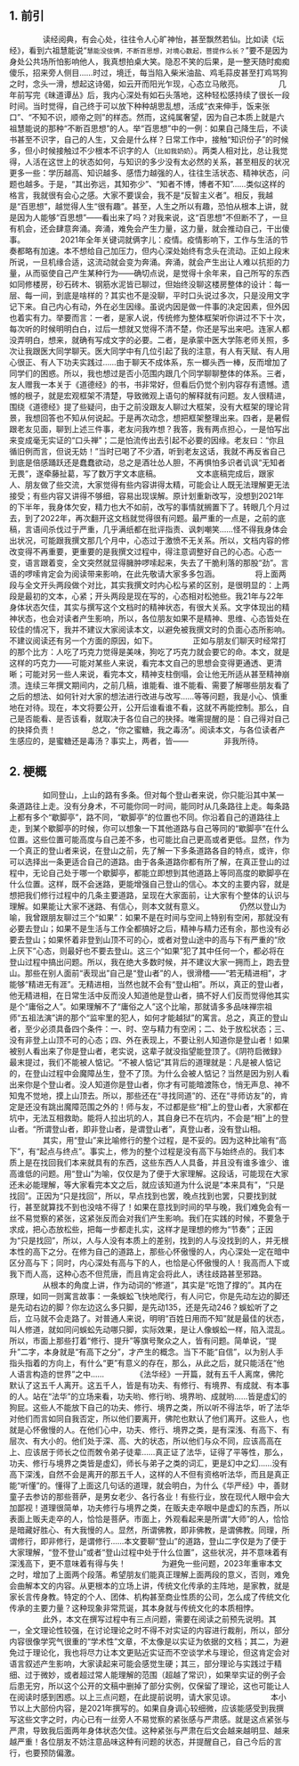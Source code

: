 ## 1. 前引
　　
　　读经阅典，有会心处，往往令人心旷神怡，甚至飘然若仙。比如读《坛经》，看到六祖慧能说“`慧能没伎俩，不断百思想，对境心数起，菩提作么长？`”要不是因为身处公共场所怕影响他人，我真想拍桌大笑。隐忍不笑的后果，是一整天随时痴痴傻乐，招来旁人侧目……时过，境迁，每当陷入柴米油盐、鸡毛蒜皮甚至打鸡骂狗之时，念头一滑，想起这诗偈，如云开而阳光乍现，心态立马敞亮。
　　
　　几年前写完《昧道谭丛》后，我内心深处有如石头落地，这种轻松感持续了很长一段时间。当时觉得，自己终于可以放下种种胡思乱想，活成“衣来伸手，饭来张口”、“不知不识，顺帝之则”的样态。然而，这纯属奢望，因为自己本质上就是六祖慧能说的那种“不断百思想”的人。举“百思想”中的一例：如果自己降生后，不读书甚至不识字，自己的人生，又会是什么样？日常工作中，接触“知识份子”的时候多，但小时候接触过不少根本不识字的人（`比如我奶奶`）。两类人相对比，总让我觉得，人活在这世上的状态如何，与知识的多少没有太必然的关系，甚至相反的状况更多一些：学历越高、知识越多、感悟力越强的人，往往生活状态、精神状态，问题也越多。于是，“其出弥远，其知弥少”、“知者不博，博者不知”……类似这样的格言，我就很有会心之感。大家不要误会，我不是“反智主义者”。相反，我越是“百思想”，越觉得人生“很有趣”。甚至，人生之所以有趣，恐怕从根本上讲，就是因为人能够“百思想”——看出来了吗？对我来说，这“百思想”不但断不了，一旦有机会，还会肆意奔涌。奔涌，难免会产生力量，这力量，就会推动自己，干出傻事。
　　
　　2021年全年关键词就俩字儿：疫情。疫情影响下，工作与生活的节奏都略有加速。本不想给自己加压力，但内心深处始终有念头在流动。正如上段末所说，一旦机缘合适，这流动就会变为奔涌。奔涌，就会产生出让人难以抗拒的力量，从而驱使自己产生某种行为——确切点说，是觉得十余年来，自己所写的东西如同修楼房，砂石砖木、钢筋水泥皆已聊过，但始终没聊这楼房整体的设计：每一层、每一间，到底是啥样的？其实也不是没聊，平时口头说过多次，只是没用文字记下来。自己内心有动，外在必生因缘。虽说内因是做一件事的决定因素，但外因也着实有力。举要而言：一者，是家人说，传统修为整体框架听你讲过不下十次，每次听的时候明明白白，过后一想就又觉得不清不楚，你还是写出来吧。连家人都没弄明白，想来，就确有写成文字的必要。二者，是承蒙中医大学陈老师关照，多次让我跟医大同学聊天。医大同学中有几位引起了我的注意，有人有天赋、有人用心很正、有人下功夫实践过……由于聊天不成体系，东一榔头西一棒，反而增加了同学们的困惑。所以，我也想过是否小范围内跟几个同学聊聊整体的体系。三者，友人赠我一本关于《道德经》的书，书非常好，但看后仍觉个别内容存有遗憾。遗憾的根子，就是宏观框架不清楚，导致微观上语句的解释就有问题。友人很精进，围绕《道德经》提了些疑问，由于之前没跟友人聊过大框架，没有大框架的理论背景，我想回答也不知从何说起。于是再次动念，想把框架整理出来。四者，是暑假跟老友见面，聊到上述三件事，老友问我咋想？我答，我有两点担心，一是怕写出来变成毫无实证的“口头禅”；二是怕流传出去引起不必要的因缘。老友曰：“你且循旧例而言，但说无妨！”当时已喝了不少酒，听到老友这话，我就不再反省自己到底是倍感踊跃还是蠢蠢欲动，总之是酒壮怂人胆，不再惧怕多识者讥讽“无知者无畏”，遂牵藤扯葛，写了数万字文本底稿。
　　
　　文本底稿完成后，跟家人、朋友做了些交流，大家觉得有些内容讲得太精，可能会让人既无法理解更无法接受；有些内容又讲得不够细，容易出现误解。原计划重新改写，没想到2021年的下半年，我身体欠安，精力也大不如前，改写的事情就搁置下了。转眼几个月过去，到了2022年，再次翻开这文档就觉得很有问题。最严重的一点是，之前的底稿，言语间杀伐过于严重，几乎满纸都在批评指责、讽刺嘲笑……怪不得我身体会出状况，可能跟我撰文那几个月中，心态过于激愤不无关系。所以，文档内容的修改变得不再重要，更重要的是我撰文过程中，得注意调整好自己的心态。心态一变，语言跟着变，全文突然就显得臃肿啰嗦起来，失去了干脆利落的那股“劲”。言语的啰嗦肯定会为阅读带来影响，在此先敬请大家多多包涵。
　　
　　将上面两段与全文开头两段做个对比，其实我撰文时内心松与紧的区别，是很明显的：上两段是最初的文本，心紧；开头两段是现在写的，心态相对松弛些。我21年与22年身体状态欠佳，其实与撰写这个文档时的精神状态，有很大关系。文字体现出的精神状态，也会对读者产生影响，所以，各位朋友如果不是精神、思维、心态皆处在较佳的情况下，我并不建议大家阅读本文，以避免被我撰文时的负面心态所影响。不建议阅读还有另一个方面的原因，如下。
　　
　　正如与朋友们聊天时经常打的那个比方：人吃了巧克力觉得是美味，狗吃了巧克力就会要它的命。本文，就是这样的巧克力——可能对某些人来说，看完本文自己的思想会变得更通透、更清晰；可能对另一些人来说，看完本文，精神支柱倒塌，会让他无所适从甚至精神崩溃。连续三年撰文期间内，之前几稿，谁能看、谁不能看、需要了解哪些朋友看了之后的想法、如何针对大家的想法进行改进与改写……等等问题，我是小心、慎重地在对待。现在，本文将要公开，公开后谁看谁不看，这就不再能控制。那么，自己是否能看、是否该看，就取决于各位自己的抉择。唯需提醒的是：自己得对自己的抉择负责！
　　
　　总之，“你之蜜糖，我之毒汤”。阅读本文，与各位读者产生感应的，是蜜糖还是毒汤？事实上，两者，皆——
　　
　　非我所待。
　　

## 2. 梗概
　　
　　如同登山，上山的路有多条。但对每个登山者来说，你只能沿其中某一条道路往上走。没有分身术，不可能你同一时间，能同时从几条路往上走。每条路上都有多个“歇脚亭”，路不同，“歇脚亭”的位置也不同。你沿着自己的道路往上走，到某个歇脚亭的时候，你可以想象一下其他道路与自己等同的“歇脚亭”在什么位置。这些位置可能高度与自己差不多，也可能比自己更高或者更低。显然，作为一个真正的登山者来说，在登山之前，先了解一下多条道路各自的特点，或许，你可以选择出一条更适合自己的道路。由于各条道路你都有所了解，在真正登山的过程中，无论自己处于哪一个歇脚亭，都能立即想到其他道路上等同高度的歇脚亭在什么位置。这样，既不会迷路，更能增强自己登山的信心。本文的主要内容，就是想把我们修行过程中的几条主要道路，呈现在大家面前，让大家有个整体的认识与理解。如果能让大家不迷路、有信心，则本文就有意义。
　　
　　仍然以登山为喻，我曾跟朋友聊过三个“如果”：如果不是在时间与空间上特别有空闲，那就没有必要去登山；如果不是生活与工作全都搞好之后，精神与精力还有余，那也没有必要去登山；如果怀着非登到山顶不可的心，或者对登山途中的高与下有严重的“欣上厌下”心态，则最好也不要去登山。这三个“如果”犯了其中任何一个，都必将在登山过程中搞出问题。所以，我在绝大多数时候，并不建议大家一拥而上，跑去登山。那些在别人面前“表现出”自己是“登山者”的人，很滑稽——“若无精进相”，才能够“精进无有涯”。无精进相，当然也就不会有“登山相”。所以，真正的登山者，他无精进相，在日常生活中反而没人知道他是登山者，搞不好人们反而觉得他其实是个“庸俗之人”。如果理解不了“庸俗之人”这个比喻，那就请多多品味禅宗祖师“五祖法演”讲的那个“监牢里的犯人，如何才能越狱”的寓言。总之，真正的登山者，至少必须具备四个条件：一、时、空与精力有空闲；二、处于放松状态；三、没有非登上山顶不可的心态；四、外在表现上，不要让别人知道你是登山者！如果被别人看出来了你是登山者，老实说，这辈子就没指望能登顶了。《阴符启微録》最末提过，我们不能被人惦记。“不被人惦记”其背后的道理就是：凡是被人惦记的，在登山过程中会魔障丛生，登不了顶。为什么会被人惦记？当然是因为别人看出来你是个登山者。没人知道你是登山者，你才有可能暗渡陈仓，悄无声息、神不知鬼不觉地，摸上山顶去。所以，那些还在“寻找同道”的、还在“寻师访友”的，肯定是还没有跳出魔障范围之外的！师与友，不过都是些“相”上的登山者，大家都在坑中，无法互相救助。能将人拉出坑的人，其自身已不在坑内，不会是“相”上的登山者。“所谓登山者，即非登山者，是谓登山者”，真登山者，没有登山相。
　　
　　其实，用“登山”来比喻修行的整个过程，是不妥的。因为这种比喻有“高下”，有“起点与终点”。事实上，修为的整个过程是没有高下与始终点的。我们本质上是在找回我们本来就具有的东西，这些东西人人具备，并且没有谁多谁少、谁高谁低的问题。用“登山”为喻，仅仅是为了便于大家理解。这段话，可能现在大家还未必能理解，等大家看完本文之后，就应该知道为什么说是“本来具有”，“只是找回”。正因为“只是找回”，所以，早点找到也罢，晚点找到也罢，只要找到就行，甚至就算找不到也没啥不得了！如果在意找到时间的早与晚，我们难免会有一丝不易觉察的紧张，这紧张反而会对我们产生影响。我们在实践的时候，不要急于求成，把心态放松些，把每一步都走扎实，这样才是理想的修为“节奏”；正因为“只是找回”，所以，人与人没有本质上的差别，找到的人与没找到的人，并无根本性的高下之分。在修为自己的道路上，那些心怀傲慢的人，内心深处一定在暗中区分高与下；同时，内心深处有高与下的人，也恰是心怀傲慢的人！我高而人下或我下而人高，这种心态不但荒唐，而且肯定会将此人，诱往歧路甚至邪路。
　　
　　从根本的角度上讲，作为动词的“修道”，其实是“吃饱了撑的”。其内在原理，如同一则寓言故事：一条蜈蚣飞快地爬行，有人问它，你是先动左边的脚还是先动右边的脚？你左边这么多只脚，是先动135，还是先动246？蜈蚣听了之后，立马就不会走路了。对普通人来说，明明“百姓日用而不知”就是最佳的状态，叫人修道，就如同问蜈蚣先动哪只脚，实际效果，是让人像蜈蚣一样，陷入混乱。所以，市面上那些打着“修行、提升”等旗号聚众之人，皆有问题。简单说，“提升”二字，本身就是“有高下之分”，才产生的概念。当下不能“自信”，以为别人手指头指着的方向上，有什么“更”有意义的存在，那么，从此之后，就只能活在“他人语言构造的世界”之中……
　　
　　《法华经》一开篇，就有五千人离席，佛陀默认了这五千人离开。这五千人，皆是有功夫、有修行、有境界、有成就、有本事的人。站在“法华”的立场来看，功夫哟、修行哟、境界哟、成就哟……皆是虚幻的狗屁。这些人不能放下自己的功夫、修行、境界之类，所以听不得法华，听了法华对他们而言如同自我否定，所以他们要离开，佛陀也默认了他们离开。这些人，也就是心怀傲慢的人。在他们心中，功夫、修行、境界之类，是有深浅、有高下、有层次、有大小的。他们处于深、高、大的状态，所以他们与众不同，应该高高在上、应该居于师长之位而敇令弟子徒辈……真正证了法华，证得了平等性，那么，功夫、修行与境界之类皆是虚幻，师长与弟子之类的词汇，更是幻中之幻……没有高下深浅，自然不会是离开的那五千人，这样的人不但有资格听法华，而且是真正能“听懂”的。懂得了上面这几句话的道理，就会明白，为什么《华严经》中，善财童子去参访的那些菩萨，是男女老少、各行各业！有些行业，放在现代人眼中会大加鄙视！道理很简单，功夫修行与境界之类，在贩夫走卒眼中是虚幻的东西，所以表面上贩夫走卒的人，恰恰是菩萨。市面上，外观看起来是所谓“大师”的人，恰恰是暗藏好胜心、有大我慢的人。显然，所谓佛教，即非佛教，是谓佛教。同理，所谓修行，即非修行，是谓修行……本文要聊“登山”的道路，登山二字仅是为了便于大家理解，“登不登山”或者“登山过程中处于什么位置”，这些状况，并不意味着有深浅高下，更不意味着有得与失！
　　
　　为避免一些问题，2023年重审本文之时，增加了上面两个段落。希望朋友们能真正理解上面两段的意义，否则，难免会曲解本文的内容。从更根本的立场上讲，传统文化传承的主阵地，是家教，就是家长言传身教。特定的个人、团体、机构甚至商业性质的公司，怎么成了传统文化传承的主要力量？这种现象非常荒诞，其本身就与传统文化的本质相悖。
　　
　　此外，本文在撰写过程中有三点问题，需要在阅读之前预先说明。其一，全文理论性较强，在讨论理论之时不得不对实证的内容进行裁削，所以，部分内容很像学究气很重的“学术性”文章，不太像是以实证为依据的文档；其二，为避免过于理论化，我也将尽力让本文更贴近实证而不空谈学术与理论，但这肯定会对语言叙述产生影响，大家读起来可能会感觉生硬；其三，部分理论与实践过于精细、过于微妙，或者超过常人能理解的范围（超越了常识），如果举实证的例子会后患无穷，所以这个公开的文稿中删掉了部分实例，仅保留了理论，这也可能让人在阅读时感到困惑。以上三点问题，在此提前说明，请大家见谅。
　　
　　本小节以上大部份内容，是2021年撰写的。如果自身调心较细微，应该能感受到我撰写这些文字之时，内心已有一丝旁人不易觉察的紧张感与严肃感。就是这点紧张与严肃，导致我后面两年身体状态欠佳。这种紧张与严肃在后文会越来越明显、越来越严重！各位朋友不妨注意品味这种有问题的状态，并提醒自己，自己今后的言行，也要预防偏激。
